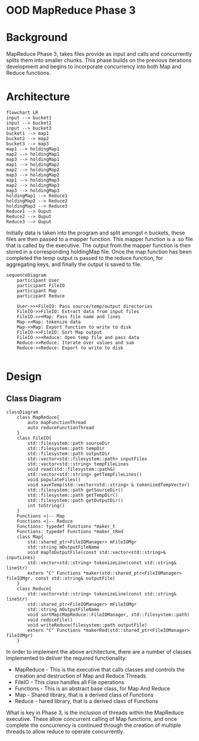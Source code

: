 # OOD MapReduce Phase 3


# Background

MapReduce Phase 3, takes files provide as input and calls and concurrently splits them into smaller chunks. This phase builds on the previous iterations development and begins to incorporate concurrency into both Map and Reduce functions.

# Architecture

```mermaid
flowchart LR
input --> bucket1
input --> bucket2
input --> bucket3
bucket1 --> map1
bucket2 --> map2
bucket3 --> map3
map1 --> holdingMap1
map2 --> holdingMap1
map3 --> holdingMap1
map1 --> holdingMap2
map2 --> holdingMap2
map3 --> holdingMap2
map1 --> holdingMap3
map2 --> holdingMap3
map3 --> holdingMap3
holdingMap1 --> Reduce1
holdingMap2 --> Reduce2
holdingMap3 --> Reduce3
Reduce1 --> Ouput
Reduce2 --> Ouput
Reduce3 --> Ouput
```

Initially data is taken into the program and split amongst n buckets, these files are then passed to a mapper function. This mapper function is a .so file that is called by the executive. The output from the mapper function is then stored in a corresponding holdingMap file.
Once the map function has been completed the temp output is passed to the reduce function, for aggregating keys, and finally the output is saved to file.

```mermaid
sequenceDiagram
    participant User
    participant FileIO
    participant Map
    participant Reduce
    
    User->>+FileIO: Pass source/temp/output directories
    FileIO->>FileIO: Extract data from input files
    FileIO->>+Map: Pass file name and lines 
    Map->>Map: tokenize data 
    Map->>Map: Export function to write to disk
    FileIO->>FileIO: Sort Map output
    FileIO->>+Reduce: Open temp file and pass data
    Reduce->>Reduce: Iterate over values and sum 
    Reduce->>Reduce: Export to write to disk
     
```


# Design

## Class Diagram

```mermaid
classDiagram
    class MapReduce{
        auto mapFunctionThread
        auto reduceFunctionThread
    }
    class FileIO{
        std::filesystem::path sourceDir
        std::filesystem::path tempDir
        std::filesystem::path outputDir
        std::vector<std::filesystem::path> inputFiles
        std::vector<std::string> tempFileLines
        void read(std::filesystem::path&)
        std::vector<std::string> getTempFileLines()
        void populateFiles()
        void saveTemp(std::vector<std::string> & tokenizedTempVector)
        std::filesystem::path getSourceDir()
        std::filesystem::path getTempDir()
        std::filesystem::path getOutputDir()
        int toString()         
    }
    Functions <|-- Map
    Functions <|-- Reduce
    Functions: typedef Functions *maker_t
    Functions: typedef Functions *maker_tRed
    class Map{
        std::shared_ptr<FileIOManager> mFileIOMgr
        std::string mOutputFileName
        void mapToOutputFile(const std::vector<std::string>& inputLines)
        std::vector<std::string> tokenizeLine(const std::string& lineStr)
        extern "C" Functions *maker(std::shared_ptr<FileIOManager> fileIOMgr, const std::string& outputFile) 
    }
    class Reduce{
        std::vector<std::string> tokenizeLine(const std::string& lineStr)
        std::shared_ptr<FileIOManager> mFileIOMgr
        std::string mOutputFileName
        void sortMap(MapReduce::FileIOManager, std::filesystem::path)
        void reduceFile()
        void writeReduce(filesystem::path outputFile)
        extern "C" Functions *makerRed(std::shared_ptr<FileIOManager> fileIOMgr)
    }
```

In order to implement the above architecture, there are a number of classes implemented to deliver the required functionality:

- MapReduce - This is the executive that calls classes and controls the creation and destruction of Map and Reduce Threads
- FileIO - This class handles all File operations
- Functions - This is an abstract base class, for Map And Reduce
- Map - Shared library, that is a derived class of Functions
- Reduce - hared library, that is a derived class of Functions

What is key in Phase 3, is the inclusion of threads within the MapReduce executive. These allow concurrent calling of Map functions, and once complete the concurrency is continued through the creation of multiple threads to allow reduce to operate concurrently.  

